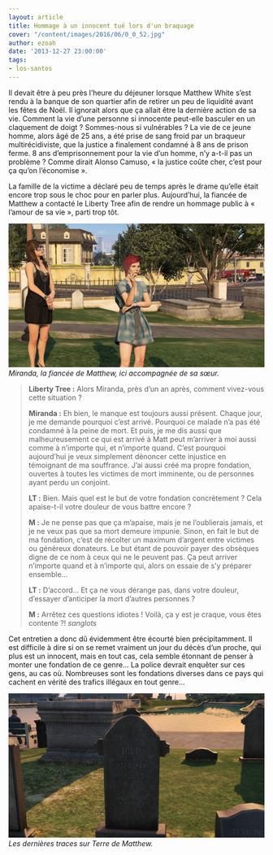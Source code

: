 ```yaml
---
layout: article
title: Hommage à un innocent tué lors d'un braquage
cover: "/content/images/2016/06/0_0_52.jpg"
author: ezoah
date: '2013-12-27 23:00:00'
tags:
- los-santos
---
```


Il devait être à peu près l’heure du déjeuner lorsque Matthew White s’est rendu à la banque de son quartier afin de retirer un peu de liquidité avant les fêtes de Noël. Il ignorait alors que ça allait être la dernière action de sa vie. Comment la vie d’une personne si innocente peut-elle basculer en un claquement de doigt ? Sommes-nous si vulnérables ? La vie de ce jeune homme, alors âgé de 25 ans, a été prise de sang froid par un braqueur multirécidiviste, que la justice a finalement condamné à 8 ans de prison ferme. 8 ans d’emprisonnement pour la vie d’un homme, n’y a-t-il pas un problème ? Comme dirait Alonso Camuso, « la justice coûte cher, c’est pour ça qu’on l’économise ».

La famille de la victime a déclaré peu de temps après le drame qu’elle était encore trop sous le choc pour en parler plus. Aujourd’hui, la fiancée de Matthew a contacté le Liberty Tree afin de rendre un hommage public à « l’amour de sa vie », parti trop tôt.

![Miranda, la fiancée de Matthew, ici accompagnée de sa sœur.](/content/images/2016/06/0_0_60.jpg)
_Miranda, la fiancée de Matthew, ici accompagnée de sa sœur._

> **Liberty Tree :** Alors Miranda, près d’un an après, comment vivez-vous cette situation ?
> 
> **Miranda :** Eh bien, le manque est toujours aussi présent. Chaque jour, je me demande pourquoi c’est arrivé. Pourquoi ce malade n’a pas été condamné à la peine de mort. Et puis, je me dis aussi que malheureusement ce qui est arrivé à Matt peut m’arriver à moi aussi comme à n’importe qui, et n’importe quand. C’est pourquoi aujourd’hui je veux simplement dénoncer cette injustice en témoignant de ma souffrance. J’ai aussi créé ma propre fondation, ouvertes à toutes les victimes de mort imminente, ou de personnes ayant perdu un conjoint.
> 
> **LT :** Bien. Mais quel est le but de votre fondation concrètement ? Cela apaise-t-il votre douleur de vous battre encore ?
> 
> **M :** Je ne pense pas que ça m’apaise, mais je ne l’oublierais jamais, et je ne veux pas que sa mort demeure impunie. Sinon, en fait le but de ma fondation, c’est de récolter un maximum d’argent entre victimes ou généreux donateurs. Le but étant de pouvoir payer des obsèques digne de ce nom à ceux qui ne le peuvent pas. Ça peut arriver n’importe quand et à n’importe qui, alors on essaie de s’y préparer ensemble…
> 
> **LT :** D’accord… Et ça ne vous dérange pas, dans votre douleur, d’essayer d’anticiper la mort d’autres personnes ?
> 
> **M :** Arrêtez ces questions idiotes ! Voilà, ça y est je craque, vous êtes contente ?! _sanglots_

Cet entretien a donc dû évidemment être écourté bien précipitamment. Il est difficile à dire si on se remet vraiment un jour du décès d’un proche, qui plus est un innocent, mais en tout cas, cela semble étonnant de penser à monter une fondation de ce genre… La police devrait enquêter sur ces gens, au cas où. Nombreuses sont les fondations diverses dans ce pays qui cachent en vérité des trafics illégaux en tout genre…

![Les dernières traces sur Terre de Matthew.](/content/images/2016/06/0_0_61.jpg)
_Les dernières traces sur Terre de Matthew._